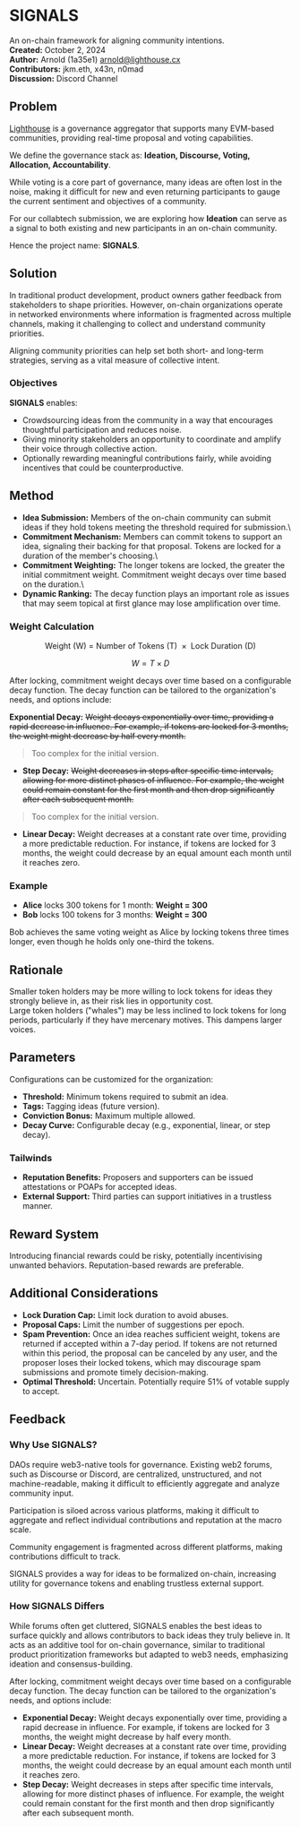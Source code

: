 # SIGNALS

An on-chain framework for aligning community intentions.\
**Created:** October 2, 2024\
**Author:** Arnold (1a35e1) [arnold@lighthouse.cx](mailto\:arnold@lighthouse.cx)\
**Contributors:** jkm.eth, x43n, n0mad\
**Discussion:** Discord Channel

## Problem

[Lighthouse](https://lighthouse.cx) is a governance aggregator that supports many EVM-based communities, providing real-time proposal and voting capabilities.

We define the governance stack as: **Ideation, Discourse, Voting, Allocation, Accountability**.

While voting is a core part of governance, many ideas are often lost in the noise, making it difficult for new and even returning participants to gauge the current sentiment and objectives of a community.

For our collabtech submission, we are exploring how **Ideation** can serve as a signal to both existing and new participants in an on-chain community.

Hence the project name: **SIGNALS**.

## Solution

In traditional product development, product owners gather feedback from stakeholders to shape priorities. However, on-chain organizations operate in networked environments where information is fragmented across multiple channels, making it challenging to collect and understand community priorities.

Aligning community priorities can help set both short- and long-term strategies, serving as a vital measure of collective intent.

### Objectives

**SIGNALS** enables:

- Crowdsourcing ideas from the community in a way that encourages thoughtful participation and reduces noise.
- Giving minority stakeholders an opportunity to coordinate and amplify their voice through collective action.
- Optionally rewarding meaningful contributions fairly, while avoiding incentives that could be counterproductive.

## Method

* **Idea Submission:** Members of the on-chain community can submit ideas if they hold tokens meeting the threshold required for submission.\
* **Commitment Mechanism:** Members can commit tokens to support an idea, signaling their backing for that proposal. Tokens are locked for a duration of the member's choosing.\
* **Commitment Weighting:** The longer tokens are locked, the greater the initial commitment weight. Commitment weight decays over time based on the duration.\
* **Dynamic Ranking:** The decay function plays an important role as issues that may seem topical at first glance may lose amplification over time.

### Weight Calculation

$$
\text{Weight (W) = Number of Tokens (T) } \times \text{ Lock Duration (D)}
$$

$$
W = T \times D
$$

After locking, commitment weight decays over time based on a configurable decay function. The decay function can be tailored to the organization's needs, and options include:

**Exponential Decay:** ~~Weight decays exponentially over time, providing a rapid decrease in influence. For example, if tokens are locked for 3 months, the weight might decrease by half every month.~~
> Too complex for the initial version.
- **Step Decay:** ~~Weight decreases in steps after specific time intervals, allowing for more distinct phases of influence. For example, the weight could remain constant for the first month and then drop significantly after each subsequent month.~~
> Too complex for the initial version.
- **Linear Decay:** Weight decreases at a constant rate over time, providing a more predictable reduction. For instance, if tokens are locked for 3 months, the weight could decrease by an equal amount each month until it reaches zero.

### Example

- **Alice** locks 300 tokens for 1 month: **Weight = 300**
- **Bob** locks 100 tokens for 3 months: **Weight = 300**

Bob achieves the same voting weight as Alice by locking tokens three times longer, even though he holds only one-third the tokens.

## Rationale

Smaller token holders may be more willing to lock tokens for ideas they strongly believe in, as their risk lies in opportunity cost.\
Large token holders ("whales") may be less inclined to lock tokens for long periods, particularly if they have mercenary motives. This dampens larger voices.

## Parameters

Configurations can be customized for the organization:

- **Threshold:** Minimum tokens required to submit an idea.
- **Tags:** Tagging ideas (future version).
- **Conviction Bonus:** Maximum multiple allowed.
- **Decay Curve:** Configurable decay (e.g., exponential, linear, or step decay).

### Tailwinds

- **Reputation Benefits:** Proposers and supporters can be issued attestations or POAPs for accepted ideas.
- **External Support:** Third parties can support initiatives in a trustless manner.

## Reward System

Introducing financial rewards could be risky, potentially incentivising unwanted behaviors. Reputation-based rewards are preferable.

## Additional Considerations

- **Lock Duration Cap:** Limit lock duration to avoid abuses.
- **Proposal Caps:** Limit the number of suggestions per epoch.
- **Spam Prevention:** Once an idea reaches sufficient weight, tokens are returned if accepted within a 7-day period. If tokens are not returned within this period, the proposal can be canceled by any user, and the proposer loses their locked tokens, which may discourage spam submissions and promote timely decision-making.
- **Optimal Threshold:** Uncertain. Potentially require 51% of votable supply to accept.

## Feedback

### Why Use SIGNALS?

DAOs require web3-native tools for governance. Existing web2 forums, such as Discourse or Discord, are centralized, unstructured, and not machine-readable, making it difficult to efficiently aggregate and analyze community input.

Participation is siloed across various platforms, making it difficult to aggregate and reflect individual contributions and reputation at the macro scale.

Community engagement is fragmented across different platforms, making contributions difficult to track.

SIGNALS provides a way for ideas to be formalized on-chain, increasing utility for governance tokens and enabling trustless external support.

### How SIGNALS Differs

While forums often get cluttered, SIGNALS enables the best ideas to surface quickly and allows contributors to back ideas they truly believe in. It acts as an additive tool for on-chain governance, similar to traditional product prioritization frameworks but adapted to web3 needs, emphasizing ideation and consensus-building.

After locking, commitment weight decays over time based on a configurable decay function. The decay function can be tailored to the organization's needs, and options include:

- **Exponential Decay:** Weight decays exponentially over time, providing a rapid decrease in influence. For example, if tokens are locked for 3 months, the weight might decrease by half every month.
- **Linear Decay:** Weight decreases at a constant rate over time, providing a more predictable reduction. For instance, if tokens are locked for 3 months, the weight could decrease by an equal amount each month until it reaches zero.
- **Step Decay:** Weight decreases in steps after specific time intervals, allowing for more distinct phases of influence. For example, the weight could remain constant for the first month and then drop significantly after each subsequent month.

